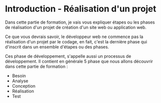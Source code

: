 # Introduction - Réalisation d'un projet

Dans cette partie de formation, je vais vous expliquer étapes ou les phases de réalisation d'un projet de création d'un site web ou application web.

Ce que vous devrais savoir, le développeur web ne commence pas la réalisation d'un projet par le codage, en fait, c'est la dernière phase qui d'inscrit dans un ensemble d'étapes ou des phases.

Ces phase de développement, s'appelle aussi un processus de développement. Il contient en générale 5 phase que nous allons découvrir dans cette partie de formation :

- Besoin
- Analyse
- Conception
- Réalisation
- Test